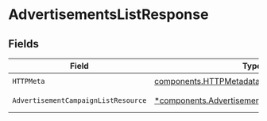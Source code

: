 # AdvertisementsListResponse


## Fields

| Field                                                                                                         | Type                                                                                                          | Required                                                                                                      | Description                                                                                                   |
| ------------------------------------------------------------------------------------------------------------- | ------------------------------------------------------------------------------------------------------------- | ------------------------------------------------------------------------------------------------------------- | ------------------------------------------------------------------------------------------------------------- |
| `HTTPMeta`                                                                                                    | [components.HTTPMetadata](../../models/components/httpmetadata.md)                                            | :heavy_check_mark:                                                                                            | N/A                                                                                                           |
| `AdvertisementCampaignListResource`                                                                           | [*components.AdvertisementCampaignListResource](../../models/components/advertisementcampaignlistresource.md) | :heavy_minus_sign:                                                                                            | Successful Response                                                                                           |